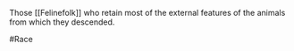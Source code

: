 Those <span class="races">[[Felinefolk]]</span> who retain most of the external features of the animals from which they descended.

#Race